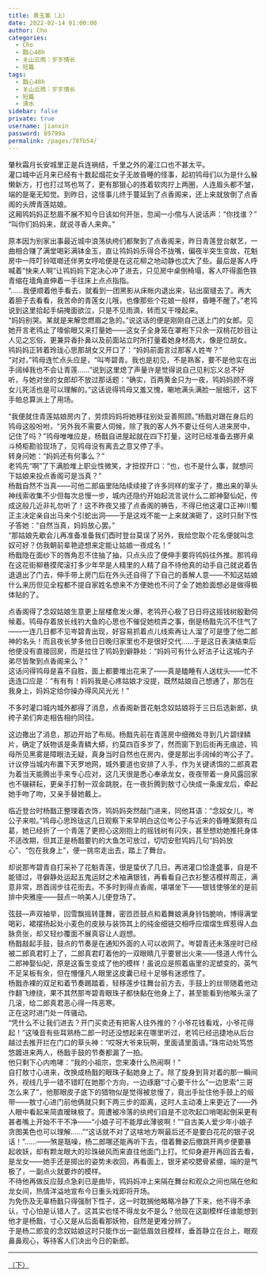 ```yaml
---
title: 青玉案（上）
date: 2022-02-14 01:00:00
author: Cho
categories: 
  - Cho
  - 戬心48h
  - 关山云雨｜岁岁情长
  - 短篇
tags: 
  - 戬心48h
  - 关山云雨｜岁岁情长
  - 短篇
  - 清水
sidebar: false
private: true
username: jianxin
password: 89799a
permalink: /pages/78fb54/
---
```


肇秋霜月长安城里正是兵连祸结，千里之外的灌江口也不甚太平。  
灌口城中近月来已经有十数起烟花女子无故昏睡的怪事，起初鸨母们以为是什么躲懒新方，打也打过骂也骂了，更有那狠心的拣着软肉拧上两圈，人连眉头都不皱，端的是毫无知觉。到昨日，这怪事儿终于蔓延到了点香阁来，还上来就放倒了点香阁的头牌青莲姑娘。  
这厢鸨妈妈正愁眉不展不知今日该如何开张，忽闻一小倌与人说话声：“你找谁？”  
“叫你们妈妈来，就说寻香人来奔。”

原本因为别家出事最近城中浪荡纨绔们都聚到了点香阁来，昨日青莲登台献艺，一曲相合赚了满堂喝彩满钵金玉，直让鸨妈妈乐得合不拢嘴，偏夜半突生变故，花魁房中一阵叮铃哐啷还伴男女哼哈便是在这花柳之地动静也忒大了些。最后是客人呼喊着“快来人啊”让鸨妈妈下定决心冲了进去，只见房中桌倒椅塌，客人吓得面色铁青缩在墙角直伸着一手往床上点点指指。  
“……我便顺着他手看去，就看到一团黑影从床帐内退出来，钻出窗缝去了。再大着胆子去看看，我苦命的青莲女儿哦，也像那些个花娘一般样，昏睡不醒了。”老鸨说到这里拾起手绢掩面欲泣，只是不见雨滴，转而又干嚎起来。  
“妈妈别哭。某就是来解您燃眉之急的。”说这话的便是刚刚自己送上门的女郎。见她开言老鸨止了嚎偷眼又来打量她——这女子全身笼在罩袍下只余一双桃花妙目让人见之忘俗，更兼异香扑鼻以及前面站立时所打量着她身材高大，像是位胡女。  
鸨妈妈正转着玲珑心思那胡女又开口了：“妈妈前面言过那客人姓岑？”  
“对对，”鸨母连忙点头应是，“叫岑碧青。我也是初见，不是熟客，要不是他实在出手阔绰我也不会让青莲……”说到这里熄了声量许是觉得说自己见利忘义总不好听，与她对坐的女郎却不放过那话题：“确实，百两黄金只为一夜，鸨妈妈顾不得女儿死活也是可以理解的。”这话说得鸨母又羞又愧，唰地满头满脸一层细汗，这下手帕总算派上了用场。

“我便就住青莲姑娘房内了，劳烦妈妈将她移往别处妥善照顾。”杨戬对跟在身后的鸨母这般吩咐，“另外我不需要人伺候，除了我的客人外不要让任何人进来房中，记住了吗？”鸨母唯唯应是，杨戬自进屋起就在四下打量，这时已经准备去挪开桌斗椅柜勘验现场了，见鸨母没有离去之意又停了手。  
转身问她：“妈妈还有何事么？”  
老鸨先“啊”了下满脸堆上职业性微笑，才扭捏开口：“也，也不是什么事，就想问下姑娘来投点香阁可是当真？”  
杨戬自然不当真——可他二郎庙里陆陆续续接了许多同样的案子了，撒出来的草头神线索收集不少但每次总慢一步，城内还隐约开始起流言说什么二郎神娶仙妃，传成这般几近非礼勿听了！这不昨夜又接了点香阁的祷告，不得已他这灌口正神川蜀正主决定亲自出马来个引蛇出洞——于是这戏不能一上来就演砸了，这时只耐下性子答她：“自然当真，妈妈放心罢。”  
“那姑娘先歇会儿再准备准备我们酉时登台莫误了另外，我给您取个花名便就叫念奴可好？仿我朝前辈艳迹想来定能让姑娘一夜成名！”  
杨戬隐在面纱下的唇角忍不住抽了抽，只点头应了便伸手要将鸨妈往外推。那鸨母在这花街柳巷摸爬滚打多少年早是人精里的人精了自不待他真的动手自己就说着告退退出了门去，伸手带上房门后在外头还自得了下自己的善解人意——不知这姑娘什么来历但见全程都不提自家姓名想来不方便她也不问了全了她脸面想必是做得极体贴的了。

点香阁得了念奴姑娘生意更上层楼愈发火爆，老鸨开心极了日日将这摇钱树殷勤伺候着。鸨母存着放长线钓大鱼的心思也不催促她梳弄之事，倒是杨戬先沉不住气了——一连几日都不见岑碧青出现，好容易抓着点儿线索再让人溜了可是堕了他二郎神的名头！而且夜长梦多他日日晚归家里也不是很好交代……于是这日表演结束后他便没有直接回房，而是拉住了鸨妈到僻静处：“妈妈可有什么好法子让这城内子弟尽皆聚到点香阁来么？”  
这话问得鸨母是喜不自胜，面上都要堆出花来了——真是瞌睡有人送枕头——忙不迭连口应是：“有有有！妈妈我是心疼姑娘才没提，既然姑娘自己想通了，那包在我身上，妈妈定给你操办得风风光光！”

不多时灌口城内城外都得了消息，点香阁新晋花魁念奴姑娘将于三日后选新郎，纨绔子弟们奔走相告相约同往。

这边撒出了消息，那边开始了布局。杨戬先前在青莲房中细微处寻到几片碧绿鳞片，确定了妖物该是条青鳞大蟒，约莫四百多岁了，然而窗下到后街再无痕迹，鸨母所见黑雾是障眼法无疑，真身当时自然也在房内，便是那出手阔绰的岑公子了。  
计议停当城内布置下天罗地网，城外要道也安排了人手，作为关键诱饵的二郎真君为着当天能腾出手来专心应对，这几天很是悉心奉承龙女，夜夜带着一身风露回家也不辍耕耘，更亲手打制一双金跳脱，在一夜折腾到敖寸心快成一条废龙后，牵起她手吻了吻，又亲手替她戴上。

临近登台时杨戬正整理着衣饰，鸨妈妈突然敲门进来，同他耳语：“念奴女儿，岑公子来啦。”鸨母心思玲珑这几日观察下来早明白这位岑公子与近来的昏睡案颇有瓜葛，她已经折了一个青莲了更担心这刚抱上的摇钱树有闪失，甚至想劝她推托身体不适改期，但其正是杨戬要钓的大鱼怎可放过，切切安慰鸨妈几句“妈妈放心”、“包在我身上”，便一挑帘走出去，踏上了舞台。

却说那岑碧青自打采补了花魁青莲，很是蛰伏了几日。再进灌口恰逢盛事，自是不能错过，寻僻静处运起五鬼运财之术袖满银钱，再看看自己衣衫整洁模样周正，满意非常，昂首阔步往花街去。不多时到得点香阁，堪堪坐下——银钱使够坐的是前排中央雅座——鼓点一响美人儿便登场了。

弦鼓—声双袖举，回雪飘摇转蓬舞，密匝匝鼓点和着舞娘满身铃铛脆响，博得满堂喝彩，裙摆扬起处小麦色的皮肤与装饰其上的纯金细链交相呼应熠熠生辉惹得人血脉贲张，却又轻纱覆面不展真容让人遐想。  
杨戬敲起手鼓，鼓点的节奏是在通知外面的人可以收网了。岑碧青还未落座时已经被二郎真君盯上了，二郎真君盯着他的一双眼睛几乎要冒出火来——怪道人传什么二郎神娶仙妃，原是这畜生变成了他的模样！虽说应是照着庙里的泥塑变的，英气不足呆板有余，但在懵懂凡人眼里这皮囊已经十足够有迷惑性了。  
杨戬赤裸的双足和着节奏踢踏着，轻移莲步往舞台前方去，手鼓上的丝带随着他动作翻飞缭绕，果不其然那岑碧青眼珠子都快黏在他身上了，甚至能看到他喉头滚了几滚，给二郎真君恶心得一阵恶寒。  
正在这时进门处一阵骚动。  
“凭什么不让我们进去？开门买卖还有把客人往外推的？小爷花钱看戏，小爷花得起！”这嗓音有些耳熟杨二郎一时还没想起来在哪里听过，老鸨已经迅捷地从后台越过去推开拦在门口的草头神：“哎呀大爷来玩啊，里面请里面请。”珠帘动处笃悠悠踱进来两人，杨戬手鼓的节奏都漏了一拍。  
他只剩下心内咆哮：“我的小祖宗，您来凑什么热闹啊！”  
自打敖寸心进来，改换成杨戬的眼珠子黏她身上了。除了旋身到背对着的那一瞬间外，视线几乎一错不错盯在她那个方向，一边琢磨“寸心要干什么”一边思索“三哥怎么来了”，他那眼皮子底下的猎物似是觉得被怠慢了，竟出手扯住他手鼓上的缎带——敖寸心进门前他俩就只剩下两三步的距离，这时人主动凑上来更近了——外人眼中看起来简直暧昧极了。周遭被冷落的纨绔们自是不忿吹起口哨喝起倒采更有甚者嘴上开始不干不净——“小娘子可不能厚此薄彼啊！”“自古美人爱少年小娘子贪图美色也可以理解……”“这话就不对了这啥地方啊最后还不是要白花花的银子说话！”……——煞是聒噪，杨二郎哪还能再听下去，借着舞姿后撤跳开两步便要暴起收妖，却有颗龙眼大的珍珠破风而来直往他面门上打。忙仰身避开再回首去看，是龙女——她手还是掷出的姿势未收回，再看面上，银牙紧咬腮骨紧绷，端的是气极了，一副点火就要炸的模样。  
不待他再做反应鼓点急刹已是曲毕，鸨妈妈冲上来隔在舞台和观众之间也隔在他和龙女间，热情洋溢地宣布今日重头戏即将开场。  
为免伤及无辜杨戬只得强耐下性子，这一时耽搁他略略冷静了下来，他不得不承认，寸心怕是认错人了。这其实也怪不得龙女不是么？他现在这副模样任谁能想到他才是杨戬，寸心又是从后面看那妖物，自然是更难分辨了。  
于是杨二郎变的念奴姑娘这时只能作出一副低眉敛目模样，垂首静立在台上，眼观鼻鼻观心，等待客人们决出今日的新郎。

---

[（下）](/pages/6355e3/)

